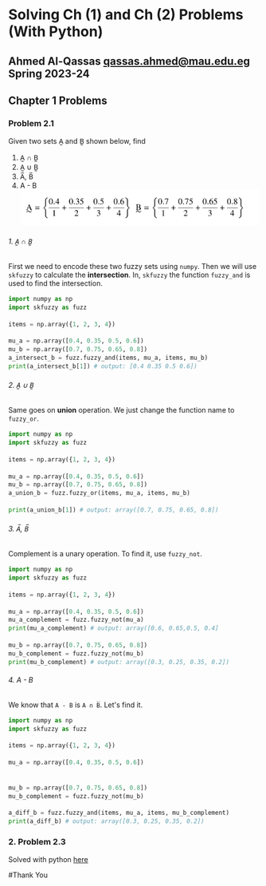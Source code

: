 # Solving Ch (1) and Ch (2) Problems (With Python)
Ahmed Al-Qassas [qassas.ahmed@mau.edu.eg](qassas.ahmed@mau.edu.eg)  
Spring 2023-24
---
## Chapter 1 Problems
### Problem 2.1
Given two sets A̰ and B̰ shown below, find
1. A̰ ∩ B̰
2. A̰ ∪ B̰
3. A̅, B̅
4. A - B  
![img_1.png](figs/img_1.png)

###### 1.  A̰ ∩ B̰
First we need to encode these two fuzzy sets using `numpy`. Then we will use `skfuzzy` to calculate the **intersection**. In, `skfuzzy` the function `fuzzy_and` is used to find the intersection.

```python
import numpy as np
import skfuzzy as fuzz

items = np.array({1, 2, 3, 4})

mu_a = np.array([0.4, 0.35, 0.5, 0.6])
mu_b = np.array([0.7, 0.75, 0.65, 0.8])
a_intersect_b = fuzz.fuzzy_and(items, mu_a, items, mu_b)
print(a_intersect_b[1]) # output: [0.4 0.35 0.5 0.6])
```

###### 2. A̰ ∪ B̰
Same goes on **union** operation. We just change the function name to `fuzzy_or`.
```python
import numpy as np
import skfuzzy as fuzz

items = np.array({1, 2, 3, 4})

mu_a = np.array([0.4, 0.35, 0.5, 0.6])
mu_b = np.array([0.7, 0.75, 0.65, 0.8])
a_union_b = fuzz.fuzzy_or(items, mu_a, items, mu_b)

print(a_union_b[1]) # output: array([0.7, 0.75, 0.65, 0.8])
```
###### 3. A̅, B̅
Complement is a unary operation. To find it, use `fuzzy_not`.  
```python
import numpy as np
import skfuzzy as fuzz

items = np.array({1, 2, 3, 4})

mu_a = np.array([0.4, 0.35, 0.5, 0.6])
mu_a_complement = fuzz.fuzzy_not(mu_a)
print(mu_a_complement) # output: array([0.6, 0.65,0.5, 0.4]

mu_b = np.array([0.7, 0.75, 0.65, 0.8])
mu_b_complement = fuzz.fuzzy_not(mu_b)
print(mu_b_complement) # output: array([0.3, 0.25, 0.35, 0.2])
```

###### 4. A - B
We know that `A - B` is `A ∩ B̅`. Let's find it.
```python
import numpy as np
import skfuzzy as fuzz

items = np.array({1, 2, 3, 4})

mu_a = np.array([0.4, 0.35, 0.5, 0.6])


mu_b = np.array([0.7, 0.75, 0.65, 0.8])
mu_b_complement = fuzz.fuzzy_not(mu_b)

a_diff_b = fuzz.fuzzy_and(items, mu_a, items, mu_b_complement)
print(a_diff_b) # output: array([0.3, 0.25, 0.35, 0.2])
```

### 2. Problem 2.3
Solved with python [here](problem-2-3.py)

#Thank You